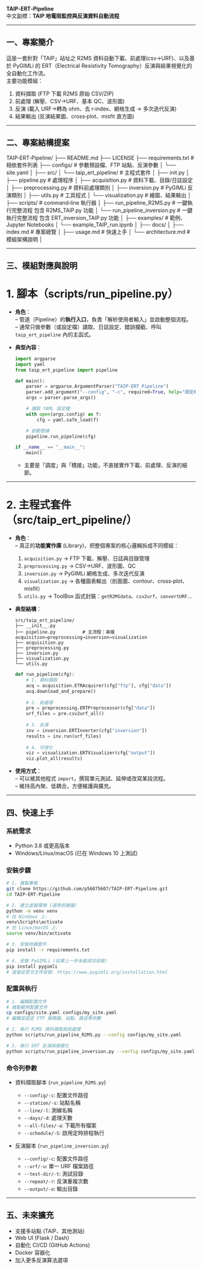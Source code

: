 **TAIP‑ERT‑Pipeline**  
中文副標：**TAIP 地電阻監控與反演資料自動流程**

---

## 一、專案簡介

這是一套針對「TAIP」站址之 R2MS 資料自動下載、前處理(csv→URF)、以及基於 PyGIMLi 的 ERT（Electrical Resistivity Tomography）反演與結果視覺化的全自動化工作流。  
主要功能模組：  
1. 資料擷取 (FTP 下載 R2MS 原始 CSV/ZIP)  
2. 前處理 (解壓、CSV→URF、基本 QC、波形圖)  
3. 反演 (載入 URF→轉為 ohm、去 r‑index、網格生成 → 多次迭代反演)  
4. 結果輸出 (反演結果圖、cross‑plot、misfit 直方圖)

---

## 二、專案結構提案
TAIP‑ERT‑Pipeline/
├── README.md
├── LICENSE
├── requirements.txt # 相依套件列表
├── configs/ # 參數預設檔、FTP 站點、反演參數
│ └── site.yaml
│
├── src/
│ └── taip_ert_pipeline/ # 主程式套件
│   ├── init.py
│   ├── pipeline.py # 處理程序
│   ├── acquisition.py # 資料下載、目錄/日誌設定
│   ├── preprocessing.py # 資料前處理類別
│   ├── inversion.py # PyGIMLi 反演類別
│   ├── utils.py # 工具程式
│   └── visualization.py # 繪圖、結果輸出
│
├── scripts/ # command‑line 執行器
│ ├── run_pipeline_R2MS.py # 一鍵執行完整流程 包含 R2MS_TAIP.py 功能 
│ └── run_pipeline_inversion.py # 一鍵執行完整流程 包含 ERT_inversion_TAIP.py 功能 
│
├── examples/ # 範例、Jupyter Notebooks
│ └── example_TAIP_run.ipynb
│
├── docs/
│ ├── index.md # 專案總覽
│ ├── usage.md # 快速上手
│ └── architecture.md # 模組架構說明
│



---

## 三、模組對應與說明

# 1. 腳本（scripts/run_pipeline.py）

- **角色**：  
  – 管道（Pipeline）的**執行入口**，負責「解析使用者輸入」並啟動整個流程。  
  – 通常只做參數（或設定檔）讀取、日誌設定、錯誤攔截、呼叫 `taip_ert_pipeline` 內的主函式。  

- **典型內容**：  
  ```python:path/to/scripts/run_pipeline.py
  import argparse
  import yaml
  from taip_ert_pipeline import pipeline

  def main():
      parser = argparse.ArgumentParser("TAIP‑ERT Pipeline")
      parser.add_argument("--config", "-c", required=True, help="設定檔路徑")
      args = parser.parse_args()

      # 讀取 YAML 設定檔
      with open(args.config) as f:
          cfg = yaml.safe_load(f)

      # 啟動管線
      pipeline.run_pipeline(cfg)

  if __name__ == "__main__":
      main()
  ```
  - 主要是「調度」與「橋接」功能，不直接實作下載、前處理、反演的細節。

---

# 2. 主程式套件（src/taip_ert_pipeline/）

- **角色**：  
  – 真正的**功能實作庫** (Library)，把整個專案的核心邏輯拆成不同模組：  
    1. `acquisition.py`   → FTP 下載、解壓、日誌與目錄管理  
    2. `preprocessing.py` → CSV→URF、波形圖、QC  
    3. `inversion.py`     → PyGIMLi 網格生成、多次迭代反演  
    4. `visualization.py` → 各種圖表輸出（剖面圖、contour、cross‑plot、misfit）  
    5. `utils.py`         → ToolBox 函式封裝：`getR2MSdata`、`csv2urf`、`convertURF`…  

- **典型結構**：  
  ```
  src/taip_ert_pipeline/
  ├── __init__.py
  ├── pipeline.py          # 主流程：串接 acquisition→preprocessing→inversion→visualization
  ├── acquisition.py
  ├── preprocessing.py
  ├── inversion.py
  ├── visualization.py
  └── utils.py
  ```
  ```python:path/to/src/taip_ert_pipeline/pipeline.py
  def run_pipeline(cfg):
      # 1. 資料擷取
      acq = acquisition.ETRAcquirer(cfg["ftp"], cfg["data"])
      acq.download_and_prepare()
      
      # 2. 前處理
      pre = preprocessing.ERTPreprocessor(cfg["data"])
      urf_files = pre.csv2urf_all()
      
      # 3. 反演
      inv = inversion.ERTInverter(cfg["inversion"])
      results = inv.run(urf_files)
      
      # 4. 可視化
      viz = visualization.ERTVisualizer(cfg["output"])
      viz.plot_all(results)
  ```

- **使用方式**：  
  – 可以被其他程式 `import`，撰寫單元測試、延伸或改寫某段流程。  
  – 維持高內聚、低耦合，方便維護與擴充。

---

## 四、快速上手

### 系統需求
- Python 3.8 或更高版本
- Windows/Linux/macOS (已在 Windows 10 上測試)

### 安裝步驟
```bash
# 1. 複製專案
git clone https://github.com/p56075607/TAIP-ERT-Pipeline.git
cd TAIP-ERT-Pipeline

# 2. 建立虛擬環境 (選用但建議)
python -m venv venv
# 在 Windows 上:
venv\Scripts\activate
# 在 Linux/macOS 上:
source venv/bin/activate

# 3. 安裝依賴套件
pip install -r requirements.txt

# 4. 安裝 PyGIMLi (如果上一步未能成功安裝)
pip install pygimli
# 或者從官方文件安裝: https://www.pygimli.org/installation.html
```

### 配置與執行
```bash
# 1. 編輯配置文件
# 複製範例配置文件
cp configs/site.yaml configs/my_site.yaml
# 編輯並設定 FTP 服務器、站點、路徑等參數

# 2. 執行 R2MS 資料擷取與前處理
python scripts/run_pipeline_R2MS.py --config configs/my_site.yaml

# 3. 執行 ERT 反演與視覺化
python scripts/run_pipeline_inversion.py --config configs/my_site.yaml
```

### 命令列參數
- 資料擷取腳本 (`run_pipeline_R2MS.py`)
  - `--config/-c`: 配置文件路徑
  - `--station/-s`: 站點名稱
  - `--line/-l`: 測線名稱
  - `--days/-d`: 處理天數
  - `--all-files/-a`: 下載所有檔案
  - `--schedule/-S`: 啟用定時排程執行

- 反演腳本 (`run_pipeline_inversion.py`)
  - `--config/-c`: 配置文件路徑
  - `--urf/-u`: 單一 URF 檔案路徑
  - `--test-dir/-t`: 測試目錄
  - `--repeat/-r`: 反演重複次數
  - `--output/-o`: 輸出目錄

---

## 五、未來擴充

- 支援多站點 (TAIP、其他測站)  
- Web UI (Flask / Dash)  
- 自動化 CI/CD (GitHub Actions)  
- Docker 容器化  
- 加入更多反演算法選項
